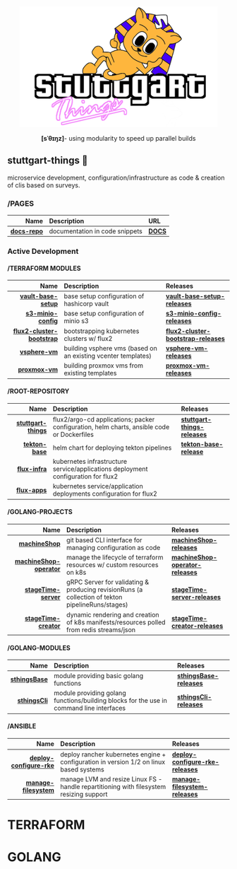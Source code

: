 <div align="center">
  <p>
    <img src="sthings-city.png" alt="sthings" width="450" />
  </p>
  <p>
    <strong>[sˈθɪŋz]</strong>- using modularity to speed up parallel builds
  </p>
</div>

## stuttgart-things 🍿
microservice development, configuration/infrastructure as code & creation of clis based on surveys.

### /PAGES

|                     Name | Description                                                                                      |  URL  |                                     
| -----------------------: | :----------------------------------------------------------------------------------------------- | :----------------------------------------------------- |
| **[docs-repo][docs-repo]** | documentation in code snippets | **[DOCS]** | 

### Active Development

#### /TERRAFORM MODULES

|                     Name | Description                                                                                      |  Releases  |                                     
| -----------------------: | :----------------------------------------------------------------------------------------------- | :----------------------------------------------------- |
| **[vault-base-setup][vault-base-setup]** | base setup configuration of hashicorp vault | **[vault-base-setup-releases]**  | 
| **[s3-minio-config][s3-minio-config]** | base setup configuration of minio s3 | **[s3-minio-config-releases]** | 
| **[flux2-cluster-bootstrap][flux2-cluster-bootstrap]** | bootstrapping kubernetes clusters w/ flux2 | **[flux2-cluster-bootstrap-releases]**  | 
| **[vsphere-vm][vsphere-vm]** | building vsphere vms (based on an existing vcenter templates)| **[vsphere-vm-releases]** | 
| **[proxmox-vm][proxmox-vm]** | building proxmox vms from existing templates | **[proxmox-vm-releases]** | 

#### /ROOT-REPOSITORY

|                     Name | Description                                                                                      |  Releases  |                                     
| -----------------------: | :----------------------------------------------------------------------------------------------- | :----------------------------------------------------- |
| **[stuttgart-things][stuttgart-things]** | flux2/argo-cd applications; packer configuration, helm charts, ansible code or Dockerfiles  | **[stuttgart-things-releases]**  | 
| **[tekton-base][tekton-base]** | helm chart for deploying tekton pipelines  | **[tekton-base-release]** | 
| **[flux-infra][flux-infra]** | kubernetes infrastructure service/applications deployment configuration for flux2  | | 
| **[flux-apps][flux-apps]** | kubernetes service/application deployments configuration for flux2  | | 

#### /GOLANG-PROJECTS

|                     Name | Description                                                                                      | Releases                                               |
| -----------------------: | :----------------------------------------------------------------------------------------------- | :----------------------------------------------------- |
| **[machineShop][machineShop]** | git based CLI interface for managing configuration as code | **[machineShop-releases]** |
| **[machineShop-operator][machineShop-operator]** | manage the lifecycle of terraform resources w/ custom resources on k8s | **[machineShop-operator-releases]** |
| **[stageTime-server][stageTime-server]** | gRPC Server for validating & producing revisionRuns (a collection of tekton pipelineRuns/stages) | **[stageTime-server-releases]** |
| **[stageTime-creator][stageTime-creator]** | dynamic rendering and creation of k8s manifests/resources polled from redis streams/json| **[stageTime-creator-releases]** |

#### /GOLANG-MODULES

|                     Name | Description                                                                                      | Releases                                               |
| -----------------------: | :----------------------------------------------------------------------------------------------- | :----------------------------------------------------- |
| **[sthingsBase][sthingsBase]** | module providing basic golang functions | **[sthingsBase-releases]** |
| **[sthingsCli][sthingsCli]** | module providing golang functions/building blocks for the use in command line interfaces | **[sthingsCli-releases]** |

#### /ANSIBLE

|                     Name | Description                                                                                      | Releases                                               |
| -----------------------: | :----------------------------------------------------------------------------------------------- | :----------------------------------------------------- |
| **[deploy-configure-rke][deploy-configure-rke]** | deploy rancher kubernetes engine + configuration in version 1/2 on linux based systems | **[deploy-configure-rke-releases]** |
| **[manage-filesystem][manage-filesystem]** | manage LVM and resize Linux FS - handle repartitioning with filesystem resizing support | **[manage-filesystem-releases]** |

[stuttgart-things]: https://github.com/stuttgart-things/stuttgart-things
[stuttgart-things-releases]: https://github.com/stuttgart-things/stuttgart-things/releases
[tekton-base]: https://github.com/stuttgart-things/stuttgart-things/tree/tekton-base-v0.50.14/charts/tekton-base
[tekton-base-release]: https://github.com/stuttgart-things/stuttgart-things/releases/tag/tekton-base-v0.50.14
[flux-infra]: https://github.com/stuttgart-things/stuttgart-things/tree/main/infra
[flux-apps]: https://github.com/stuttgart-things/stuttgart-things/tree/main/apps

# TERRAFORM
[vault-base-setup]: https://github.com/stuttgart-things/vault-base-setup
[vault-base-setup-releases]: https://github.com/stuttgart-things/vault-base-setup/releases
[s3-minio-config]: https://github.com/stuttgart-things/s3-minio-config
[s3-minio-config-releases]: https://github.com/stuttgart-things/s3-minio-config/releases
[flux2-cluster-bootstrap]: https://github.com/stuttgart-things/flux2-cluster-bootstrap
[flux2-cluster-bootstrap-releases]: https://github.com/stuttgart-things/flux2-cluster-bootstrap/releases
[vsphere-vm]: https://github.com/stuttgart-things/vsphere-vm
[vsphere-vm-releases]: https://github.com/stuttgart-things/vsphere-vm/releases
[proxmox-vm]: https://github.com/stuttgart-things/proxmox-vm
[proxmox-vm-releases]: https://github.com/stuttgart-things/proxmox-vm/releases


[s3-minio-config]: https://github.com/stuttgart-things/s3-minio-config
[flux2-cluster-bootstrap]: https://github.com/stuttgart-things/flux2-cluster-bootstrap
[proxmox-vm]: https://github.com/stuttgart-things/proxmox-vm
[vsphere-vm]: https://github.com/stuttgart-things/vsphere-vm


# GOLANG
[machineShop]: https://github.com/stuttgart-things/machineShop
[machineShop-operator]: https://github.com/stuttgart-things/machineShop-operator
[machineShop-releases]: https://github.com/stuttgart-things/machineShop/releases
[machineShop-operator-releases]: https://console.cloud.google.com/gcr/images/stuttgart-things/eu/machine-shop-operator
[sthingsBase]: https://github.com/stuttgart-things/sthingsBase
[sthingsBase-releases]: https://github.com/stuttgart-things/sthingsBase/tags
[sthingsCli]: https://github.com/stuttgart-things/sthingsCli
[sthingsCli-releases]: https://github.com/stuttgart-things/sthingsCli/tags
[stageTime-server]: https://github.com/stuttgart-things/stageTime-server
[stageTime-server-releases]: https://github.com/stuttgart-things/stageTime-server/releases
[stageTime-creator]: https://github.com/stuttgart-things/stageTime-creator
[stageTime-creator-releases]: https://github.com/stuttgart-things/stageTime-creator/releases
[deploy-configure-rke]: https://github.com/stuttgart-things/deploy-configure-rke
[deploy-configure-rke-releases]: https://github.com/stuttgart-things/deploy-configure-rke/tags
[manage-filesystem]: https://github.com/stuttgart-things/manage-filesystem
[manage-filesystem-releases]: https://github.com/stuttgart-things/manage-filesystem/tags

[DOCS]: https://stuttgart-things.github.io/docs/
[docs-repo]: https://github.com/stuttgart-things/docs


<!--

**Here are some ideas to get you started:**

🙋‍♀️ A short introduction - what is your organization all about?
🌈 Contribution guidelines - how can the community get involved?
👩‍💻 Useful resources - where can the community find your docs? Is there anything else the community should know?
🍿 Fun facts - what does your team eat for breakfast?
🧙 Remember, you can do mighty things with the power of [Markdown](https://docs.github.com/github/writing-on-github/getting-started-with-writing-and-formatting-on-github/basic-writing-and-formatting-syntax)
-->
